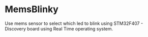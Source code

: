 # MemsBlinky
Use mems sensor to select which led to blink using STM32F407 - Discovery board using Real Time operating system.
